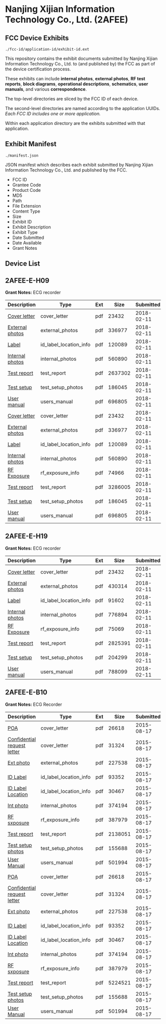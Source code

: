 # Nanjing Xijian Information Technology Co., Ltd. (2AFEE)
## FCC Device Exhibits

```
./fcc-id/application-id/exhibit-id.ext
```

This repository contains the exhibit documents submitted by Nanjing Xijian Information Technology Co., Ltd. to (and published by) the FCC as part of the device certification process.

These exhibits can include **internal photos**, **external photos**, **RF test reports**, **block diagrams**, **operational descriptions**, **schematics**, **user manuals**, and various **correspondence**.

The top-level directories are sliced by the FCC ID of each device.

The second-level directories are named according to the application UUIDs. *Each FCC ID includes one or more application.*

Within each application directory are the exhibits submitted with that application. 

## Exhibit Manifest

```
./manifest.json
```

JSON manifest which describes each exhibit submitted by Nanjing Xijian Information Technology Co., Ltd. and published by the FCC.

- FCC ID
- Grantee Code
- Product Code
- MD5
- Path
- File Extension
- Content Type
- Size
- Exhibit ID
- Exhibit Description
- Exhibit Type
- Date Submitted
- Date Available
- Grant Notes

## Device List
## 2AFEE-E-H09
**Grant Notes:** ECG recorder

| Description | Type | Ext | Size | Submitted | Available |
| ----------- | ---- | --- | ---- | --------- | --------- |
| [Cover letter](2AFEE-E-H09/f9893c522840755d30878cfd435c5d0a/3749197.pdf) | cover_letter | pdf | 23432 | 2018-02-11 | 2018-02-11 |
| [External photos](2AFEE-E-H09/f9893c522840755d30878cfd435c5d0a/3749198.pdf) | external_photos | pdf | 336977 | 2018-02-11 | 2018-02-11 |
| [Label](2AFEE-E-H09/f9893c522840755d30878cfd435c5d0a/3749199.pdf) | id_label_location_info | pdf | 120089 | 2018-02-11 | 2018-02-11 |
| [Internal photos](2AFEE-E-H09/f9893c522840755d30878cfd435c5d0a/3749200.pdf) | internal_photos | pdf | 560890 | 2018-02-11 | 2018-02-11 |
| [Test report](2AFEE-E-H09/f9893c522840755d30878cfd435c5d0a/3749203.pdf) | test_report | pdf | 2637302 | 2018-02-11 | 2018-02-11 |
| [Test setup](2AFEE-E-H09/f9893c522840755d30878cfd435c5d0a/3749204.pdf) | test_setup_photos | pdf | 186045 | 2018-02-11 | 2018-02-11 |
| [User manual](2AFEE-E-H09/f9893c522840755d30878cfd435c5d0a/3749205.pdf) | users_manual | pdf | 696805 | 2018-02-11 | 2018-02-11 |
| [Cover letter](2AFEE-E-H09/d4dddc8d5dc51460e65cf74f4829a5ff/3749197.pdf) | cover_letter | pdf | 23432 | 2018-02-11 | 2018-02-11 |
| [External photos](2AFEE-E-H09/d4dddc8d5dc51460e65cf74f4829a5ff/3749198.pdf) | external_photos | pdf | 336977 | 2018-02-11 | 2018-02-11 |
| [Label](2AFEE-E-H09/d4dddc8d5dc51460e65cf74f4829a5ff/3749199.pdf) | id_label_location_info | pdf | 120089 | 2018-02-11 | 2018-02-11 |
| [Internal photos](2AFEE-E-H09/d4dddc8d5dc51460e65cf74f4829a5ff/3749200.pdf) | internal_photos | pdf | 560890 | 2018-02-11 | 2018-02-11 |
| [RF Exposure](2AFEE-E-H09/d4dddc8d5dc51460e65cf74f4829a5ff/3749212.pdf) | rf_exposure_info | pdf | 74966 | 2018-02-11 | 2018-02-11 |
| [Test report](2AFEE-E-H09/d4dddc8d5dc51460e65cf74f4829a5ff/3749214.pdf) | test_report | pdf | 3286005 | 2018-02-11 | 2018-02-11 |
| [Test setup](2AFEE-E-H09/d4dddc8d5dc51460e65cf74f4829a5ff/3749204.pdf) | test_setup_photos | pdf | 186045 | 2018-02-11 | 2018-02-11 |
| [User manual](2AFEE-E-H09/d4dddc8d5dc51460e65cf74f4829a5ff/3749205.pdf) | users_manual | pdf | 696805 | 2018-02-11 | 2018-02-11 |
## 2AFEE-E-H19
**Grant Notes:** ECG recorder

| Description | Type | Ext | Size | Submitted | Available |
| ----------- | ---- | --- | ---- | --------- | --------- |
| [Cover letter](2AFEE-E-H19/75f3d2a0b47d97fa719efca20d418c90/3749218.pdf) | cover_letter | pdf | 23432 | 2018-02-11 | 2018-02-11 |
| [External photos](2AFEE-E-H19/75f3d2a0b47d97fa719efca20d418c90/3749219.pdf) | external_photos | pdf | 430314 | 2018-02-11 | 2018-02-11 |
| [Label](2AFEE-E-H19/75f3d2a0b47d97fa719efca20d418c90/3749220.pdf) | id_label_location_info | pdf | 91602 | 2018-02-11 | 2018-02-11 |
| [Internal photos](2AFEE-E-H19/75f3d2a0b47d97fa719efca20d418c90/3749221.pdf) | internal_photos | pdf | 776894 | 2018-02-11 | 2018-02-11 |
| [RF Exposure](2AFEE-E-H19/75f3d2a0b47d97fa719efca20d418c90/3749223.pdf) | rf_exposure_info | pdf | 75069 | 2018-02-11 | 2018-02-11 |
| [Test report](2AFEE-E-H19/75f3d2a0b47d97fa719efca20d418c90/3749225.pdf) | test_report | pdf | 2825391 | 2018-02-11 | 2018-02-11 |
| [Test setup](2AFEE-E-H19/75f3d2a0b47d97fa719efca20d418c90/3749226.pdf) | test_setup_photos | pdf | 204299 | 2018-02-11 | 2018-02-11 |
| [User manual](2AFEE-E-H19/75f3d2a0b47d97fa719efca20d418c90/3749227.pdf) | users_manual | pdf | 788099 | 2018-02-11 | 2018-02-11 |
## 2AFEE-E-B10
**Grant Notes:** ECG Recorder

| Description | Type | Ext | Size | Submitted | Available |
| ----------- | ---- | --- | ---- | --------- | --------- |
| [POA](2AFEE-E-B10/ba96945e2854140e7b3428a2079a9270/2717127.pdf) | cover_letter | pdf | 26618 | 2015-08-17 | 2015-08-17 |
| [Confidential request letter](2AFEE-E-B10/ba96945e2854140e7b3428a2079a9270/2717128.pdf) | cover_letter | pdf | 31324 | 2015-08-17 | 2015-08-17 |
| [Ext photo](2AFEE-E-B10/ba96945e2854140e7b3428a2079a9270/2717132.pdf) | external_photos | pdf | 227538 | 2015-08-17 | 2015-08-17 |
| [ID Label](2AFEE-E-B10/ba96945e2854140e7b3428a2079a9270/2717134.pdf) | id_label_location_info | pdf | 93352 | 2015-08-17 | 2015-08-17 |
| [ID Label Location](2AFEE-E-B10/ba96945e2854140e7b3428a2079a9270/2717135.pdf) | id_label_location_info | pdf | 30467 | 2015-08-17 | 2015-08-17 |
| [Int photo](2AFEE-E-B10/ba96945e2854140e7b3428a2079a9270/2717133.pdf) | internal_photos | pdf | 374194 | 2015-08-17 | 2015-08-17 |
| [RF sxposure](2AFEE-E-B10/ba96945e2854140e7b3428a2079a9270/2717129.pdf) | rf_exposure_info | pdf | 387979 | 2015-08-17 | 2015-08-17 |
| [Test report](2AFEE-E-B10/ba96945e2854140e7b3428a2079a9270/2717131.pdf) | test_report | pdf | 2138051 | 2015-08-17 | 2015-08-17 |
| [Test setup photos](2AFEE-E-B10/ba96945e2854140e7b3428a2079a9270/2717130.pdf) | test_setup_photos | pdf | 155688 | 2015-08-17 | 2015-08-17 |
| [User Manual](2AFEE-E-B10/ba96945e2854140e7b3428a2079a9270/2717136.pdf) | users_manual | pdf | 501994 | 2015-08-17 | 2015-08-17 |
| [POA](2AFEE-E-B10/a448f87eb477896eefb8c78bfbba5483/2717127.pdf) | cover_letter | pdf | 26618 | 2015-08-17 | 2015-08-17 |
| [Confidential request letter](2AFEE-E-B10/a448f87eb477896eefb8c78bfbba5483/2717128.pdf) | cover_letter | pdf | 31324 | 2015-08-17 | 2015-08-17 |
| [Ext photo](2AFEE-E-B10/a448f87eb477896eefb8c78bfbba5483/2717132.pdf) | external_photos | pdf | 227538 | 2015-08-17 | 2015-08-17 |
| [ID Label](2AFEE-E-B10/a448f87eb477896eefb8c78bfbba5483/2717134.pdf) | id_label_location_info | pdf | 93352 | 2015-08-17 | 2015-08-17 |
| [ID Label Location](2AFEE-E-B10/a448f87eb477896eefb8c78bfbba5483/2717135.pdf) | id_label_location_info | pdf | 30467 | 2015-08-17 | 2015-08-17 |
| [Int photo](2AFEE-E-B10/a448f87eb477896eefb8c78bfbba5483/2717133.pdf) | internal_photos | pdf | 374194 | 2015-08-17 | 2015-08-17 |
| [RF sxposure](2AFEE-E-B10/a448f87eb477896eefb8c78bfbba5483/2717129.pdf) | rf_exposure_info | pdf | 387979 | 2015-08-17 | 2015-08-17 |
| [Test report](2AFEE-E-B10/a448f87eb477896eefb8c78bfbba5483/2717144.pdf) | test_report | pdf | 5224521 | 2015-08-17 | 2015-08-17 |
| [Test setup photos](2AFEE-E-B10/a448f87eb477896eefb8c78bfbba5483/2717130.pdf) | test_setup_photos | pdf | 155688 | 2015-08-17 | 2015-08-17 |
| [User Manual](2AFEE-E-B10/a448f87eb477896eefb8c78bfbba5483/2717136.pdf) | users_manual | pdf | 501994 | 2015-08-17 | 2015-08-17 |
